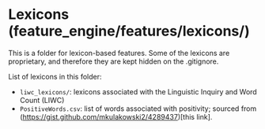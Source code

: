 # Lexicons (feature_engine/features/lexicons/)
This is a folder for lexicon-based features. Some of the lexicons are proprietary, and therefore they are kept hidden on the .gitignore. 

List of lexicons in this folder:
- `liwc_lexicons/`: lexicons associated with the Linguistic Inquiry and Word Count (LIWC)
- `PositiveWords.csv`: list of words associated with positivity; sourced from (https://gist.github.com/mkulakowski2/4289437)[this link].
